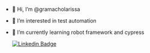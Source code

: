 - 👋 Hi, I’m @gramacholarissa
- 👀 I’m interested in test automation
- 🌱 I’m currently learning robot framework and cypress


   [![Linkedin Badge](https://img.shields.io/badge/-Larissa%20Gramacho-blue?style=flat-square&logo=Linkedin&logoColor=white&link=https://www.linkedin.com/in/larissa-gramacho-01b5a0182/)](https://www.linkedin.com/in/larissa-gramacho-01b5a0182/)

<!---
gramacholarissa/gramacholarissa is a ✨ special ✨ repository because its `README.md` (this file) appears on your GitHub profile.
You can click the Preview link to take a look at your changes.
--->
